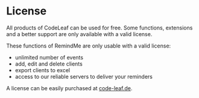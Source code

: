 # License

All products of CodeLeaf can be used for free. Some functions, extensions and a better
support are only available with a valid license.

These functions of RemindMe are only usable with a valid license:

- unlimited number of events
- add, edit and delete clients
- export clients to excel
- access to our reliable servers to deliver your reminders

A license can be easily purchased at [code-leaf.de](https://code-leaf.de).